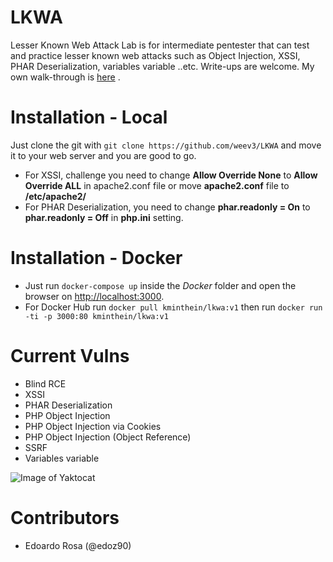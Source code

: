 # LKWA

Lesser Known Web Attack Lab is for intermediate pentester that can test and practice lesser known web attacks such as Object Injection, XSSI, PHAR Deserialization, variables variable ..etc. Write-ups are welcome. My own walk-through is [here](https://ihackyou3000.com/2019/12/22/lesser-known-web-attacklkwa-walk-through/) .

# Installation - Local

Just clone the git with `git clone https://github.com/weev3/LKWA` and move it to your web server and you are good to go.

* For XSSI, challenge you need to change **Allow Override None** to **Allow Override ALL** in apache2.conf file or move **apache2.conf** file to **/etc/apache2/**
* For PHAR Deserialization, you need to change **phar.readonly = On** to **phar.readonly = Off** in **php.ini** setting.

# Installation - Docker

* Just run `docker-compose up` inside the _Docker_ folder and open the browser on <http://localhost:3000>.
* For Docker Hub run ` docker pull kminthein/lkwa:v1 ` then run ` docker run -ti -p 3000:80 kminthein/lkwa:v1 `

# Current Vulns

- Blind RCE
- XSSI
- PHAR Deserialization
- PHP Object Injection
- PHP Object Injection via Cookies
- PHP Object Injection (Object Reference)
- SSRF
- Variables variable

![Image of Yaktocat](/images/lkwa.png)


# Contributors 

- Edoardo Rosa (@edoz90)
